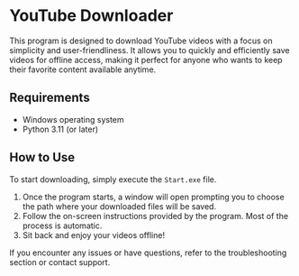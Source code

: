 # YouTube Downloader

This program is designed to download YouTube videos with a focus on simplicity and user-friendliness. It allows you to quickly and efficiently save videos for offline access, making it perfect for anyone who wants to keep their favorite content available anytime.

## Requirements
- Windows operating system
- Python 3.11 (or later)

## How to Use
To start downloading, simply execute the `Start.exe` file.

1. Once the program starts, a window will open prompting you to choose the path where your downloaded files will be saved.
2. Follow the on-screen instructions provided by the program. Most of the process is automatic.
3. Sit back and enjoy your videos offline!

If you encounter any issues or have questions, refer to the troubleshooting section or contact support.
